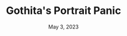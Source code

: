 ---
layout: flash
title: "Gothita's Portrait Panic"
categories:
 - approved
 - as3
 - universal
 - safe
tags:
- pokemon
date: May 3, 2023

---